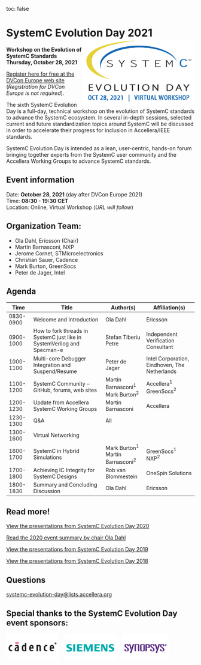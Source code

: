 toc: false

# SystemC Evolution Day 2021 <img style="float: right; width:300px;" src="/images/sced2021.png">

**Workshop on the Evolution of SystemC Standards
Thursday, October 28, 2021**

[Register here for free at the DVCon Europe web site](https://dvcon-europe.org/registration/)<br>(*Registration for DVCon Europe is not required*).

The sixth SystemC Evolution Day is a full-day, technical workshop on the evolution of SystemC standards to advance the SystemC ecosystem. In several in-depth sessions, selected current and future standardization topics around SystemC will be discussed in order to accelerate their progress for inclusion in Accellera/IEEE standards.

SystemC Evolution Day is intended as a lean, user-centric, hands-on forum bringing together experts from the SystemC user community and the Accellera Working Groups to advance SystemC standards.

## Event information

Date: **October 28, 2021** (day after DVCon Europe 2021)<br>
Time: **08:30 - 19:30 CET**<br>
Location: Online, Virtual Workshop (*URL will follow*)

## Organization Team:

 * Ola Dahl, Ericsson (Chair)
 * Martin Barnasconi, NXP
 * Jerome Cornet, STMicroelectronics
 * Christian Sauer, Cadence
 * Mark Burton, GreenSocs
 * Peter de Jager, Intel

## Agenda

|Time |Title | Author(s) |Affiliation(s)|
| ----------- | ----------- | ----------- | ----------- |
|0830-0900 | Welcome and Introduction | Ola Dahl |Ericsson|
|0900-1000 | How to fork threads in SystemC just like in SystemVerilog and Specman-e | Stefan Tiberiu Petre	| Independent Verification Consultant |
|1000-1100 | Multi-core Debugger Integration and Suspend/Resume | Peter de Jager | Intel Corporation, Eindhoven, The Netherlands|
|1100-1200 | SystemC Community – GitHub, forums, web sites | Martin Barnasconi<sup>1</sup><br> Mark Burton<sup>2</sup> | Accellera<sup>1</sup><br> GreenSocs<sup>2</sup> |
|1200-1230 | Update from Accellera SystemC Working Groups | Martin Barnasconi |Accellera|
|1230-1300 | Q&A | All	
|1300-1600 | Virtual Networking	|||
|1600-1700 | SystemC in Hybrid Simulations | Mark Burton<sup>1</sup><br> Martin Barnasconi<sup>2</sup> | GreenSocs<sup>1</sup><br> NXP<sup>2</sup>|
|1700-1800 | Achieving IC Integrity for SystemC Designs | Rob van Blommestein | OneSpin Solutions |
|1800-1830 | Summary and Concluding Discussion | Ola Dahl | Ericsson


## Read more!

[View the presentations from SystemC Evolution Day 2020](https://www.accellera.org/images/Presentations_SCED_2020.zip)

[Read the 2020 event summary by chair Ola Dahl](https://www.accellera.org/news/events/systemc-evolution-day-2020/summary)

[View the presentations from SystemC Evolution Day 2019](https://www.accellera.org/images/Presentations_SCED_2019.zip)

[View the presentations from SystemC Evolution Day 2018](https://www.accellera.org/images/Presentations_SCED_2018.zip)


## Questions

[systemc-evolution-day@lists.accellera.org](mailto:systemc-evolution-day@lists.accellera.org)

## Special thanks to the SystemC Evolution Day event sponsors:

<p><a href="http://www.cadence.com/" target="_blank" rel="noopener noreferrer"><img style="display: inline-block; padding-right: 15px;" src="/images/logo-cadence-sponsor.png" alt="Cadence" /></a><a href="http://www.mentor.com/" target="_blank" rel="noopener noreferrer"><img style="display: inline-block; padding-right: 15px;" src="/images/logo-siemens-sponsor.png" alt="Siemens EDA" /></a><a href="http://www.synopsys.com/" target="_blank" rel="noopener noreferrer"><img style="display: inline-block;" src="/images/logo-synopsys-sponsor.png" alt="Synopsys" /></a></p>
